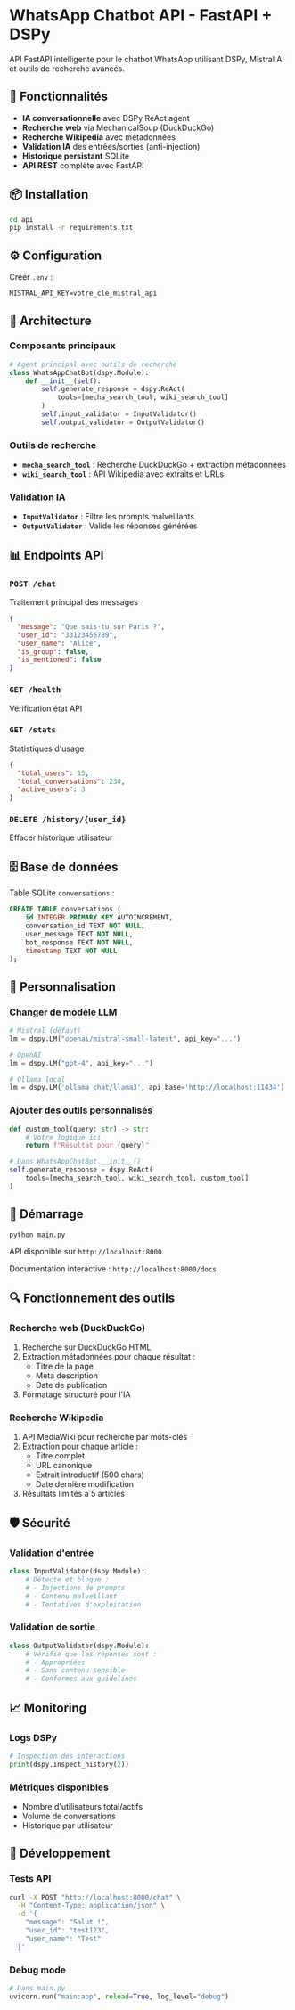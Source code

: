 # WhatsApp Chatbot API - FastAPI + DSPy

API FastAPI intelligente pour le chatbot WhatsApp utilisant DSPy, Mistral AI et outils de recherche avancés.

## 🚀 Fonctionnalités

- **IA conversationnelle** avec DSPy ReAct agent
- **Recherche web** via MechanicalSoup (DuckDuckGo)
- **Recherche Wikipedia** avec métadonnées
- **Validation IA** des entrées/sorties (anti-injection)
- **Historique persistant** SQLite
- **API REST** complète avec FastAPI

## 📦 Installation

```bash
cd api
pip install -r requirements.txt
```

## ⚙️ Configuration

Créer `.env` :
```env
MISTRAL_API_KEY=votre_cle_mistral_api
```

## 🎯 Architecture

### Composants principaux

```python
# Agent principal avec outils de recherche
class WhatsAppChatBot(dspy.Module):
    def __init__(self):
        self.generate_response = dspy.ReAct(
            tools=[mecha_search_tool, wiki_search_tool]
        )
        self.input_validator = InputValidator()
        self.output_validator = OutputValidator()
```

### Outils de recherche

- **`mecha_search_tool`** : Recherche DuckDuckGo + extraction métadonnées
- **`wiki_search_tool`** : API Wikipedia avec extraits et URLs

### Validation IA

- **`InputValidator`** : Filtre les prompts malveillants
- **`OutputValidator`** : Valide les réponses générées

## 📊 Endpoints API

### `POST /chat`
Traitement principal des messages
```json
{
  "message": "Que sais-tu sur Paris ?",
  "user_id": "33123456789",
  "user_name": "Alice",
  "is_group": false,
  "is_mentioned": false
}
```

### `GET /health`
Vérification état API

### `GET /stats`
Statistiques d'usage
```json
{
  "total_users": 15,
  "total_conversations": 234,
  "active_users": 3
}
```

### `DELETE /history/{user_id}`
Effacer historique utilisateur

## 🗄️ Base de données

Table SQLite `conversations` :
```sql
CREATE TABLE conversations (
    id INTEGER PRIMARY KEY AUTOINCREMENT,
    conversation_id TEXT NOT NULL,
    user_message TEXT NOT NULL,
    bot_response TEXT NOT NULL,
    timestamp TEXT NOT NULL
);
```

## 🔧 Personnalisation

### Changer de modèle LLM
```python
# Mistral (défaut)
lm = dspy.LM("openai/mistral-small-latest", api_key="...")

# OpenAI
lm = dspy.LM("gpt-4", api_key="...")

# Ollama local
lm = dspy.LM('ollama_chat/llama3', api_base='http://localhost:11434')
```

### Ajouter des outils personnalisés
```python
def custom_tool(query: str) -> str:
    # Votre logique ici
    return f"Résultat pour {query}"

# Dans WhatsAppChatBot.__init__()
self.generate_response = dspy.ReAct(
    tools=[mecha_search_tool, wiki_search_tool, custom_tool]
)
```

## 🚀 Démarrage

```bash
python main.py
```

API disponible sur `http://localhost:8000`

Documentation interactive : `http://localhost:8000/docs`

## 🔍 Fonctionnement des outils

### Recherche web (DuckDuckGo)
1. Recherche sur DuckDuckGo HTML
2. Extraction métadonnées pour chaque résultat :
   - Titre de la page
   - Meta description
   - Date de publication
3. Formatage structuré pour l'IA

### Recherche Wikipedia
1. API MediaWiki pour recherche par mots-clés
2. Extraction pour chaque article :
   - Titre complet
   - URL canonique
   - Extrait introductif (500 chars)
   - Date dernière modification
3. Résultats limités à 5 articles

## 🛡️ Sécurité

### Validation d'entrée
```python
class InputValidator(dspy.Module):
    # Détecte et bloque :
    # - Injections de prompts
    # - Contenu malveillant
    # - Tentatives d'exploitation
```

### Validation de sortie
```python
class OutputValidator(dspy.Module):
    # Vérifie que les réponses sont :
    # - Appropriées
    # - Sans contenu sensible
    # - Conformes aux guidelines
```

## 📈 Monitoring

### Logs DSPy
```python
# Inspection des interactions
print(dspy.inspect_history(2))
```

### Métriques disponibles
- Nombre d'utilisateurs total/actifs
- Volume de conversations
- Historique par utilisateur

## 🔧 Développement

### Tests API
```bash
curl -X POST "http://localhost:8000/chat" \
  -H "Content-Type: application/json" \
  -d '{
    "message": "Salut !",
    "user_id": "test123",
    "user_name": "Test"
  }'
```

### Debug mode
```python
# Dans main.py
uvicorn.run("main:app", reload=True, log_level="debug")
```
